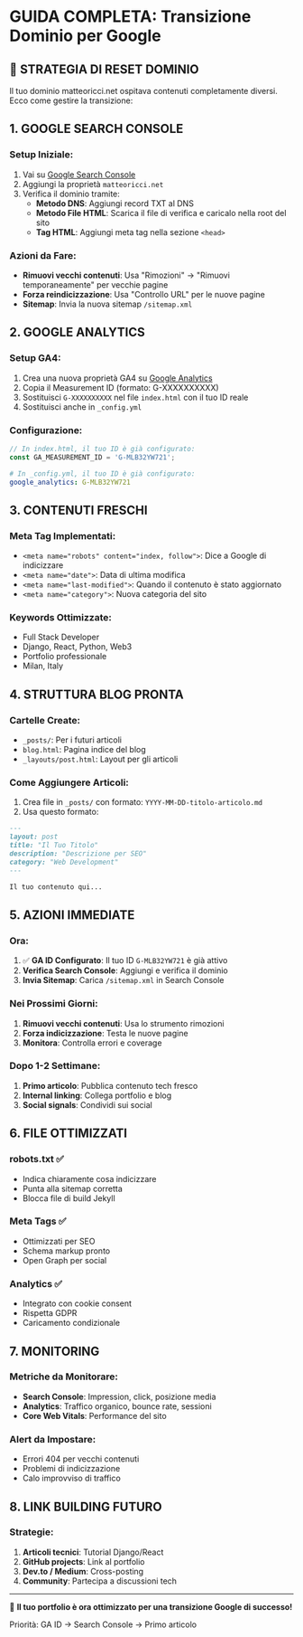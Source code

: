 # GUIDA COMPLETA: Transizione Dominio per Google

## 🔄 STRATEGIA DI RESET DOMINIO

Il tuo dominio matteoricci.net ospitava contenuti completamente diversi. Ecco come gestire la transizione:

## 1. GOOGLE SEARCH CONSOLE

### Setup Iniziale:
1. Vai su [Google Search Console](https://search.google.com/search-console)
2. Aggiungi la proprietà `matteoricci.net`
3. Verifica il dominio tramite:
   - **Metodo DNS**: Aggiungi record TXT al DNS
   - **Metodo File HTML**: Scarica il file di verifica e caricalo nella root del sito
   - **Tag HTML**: Aggiungi meta tag nella sezione `<head>`

### Azioni da Fare:
- **Rimuovi vecchi contenuti**: Usa "Rimozioni" → "Rimuovi temporaneamente" per vecchie pagine
- **Forza reindicizzazione**: Usa "Controllo URL" per le nuove pagine
- **Sitemap**: Invia la nuova sitemap `/sitemap.xml`

## 2. GOOGLE ANALYTICS

### Setup GA4:
1. Crea una nuova proprietà GA4 su [Google Analytics](https://analytics.google.com)
2. Copia il Measurement ID (formato: G-XXXXXXXXXX)
3. Sostituisci `G-XXXXXXXXXX` nel file `index.html` con il tuo ID reale
4. Sostituisci anche in `_config.yml`

### Configurazione:
```javascript
// In index.html, il tuo ID è già configurato:
const GA_MEASUREMENT_ID = 'G-MLB32YW721';
```

```yaml
# In _config.yml, il tuo ID è già configurato:
google_analytics: G-MLB32YW721
```

## 3. CONTENUTI FRESCHI

### Meta Tag Implementati:
- `<meta name="robots" content="index, follow">`: Dice a Google di indicizzare
- `<meta name="date">`: Data di ultima modifica
- `<meta name="last-modified">`: Quando il contenuto è stato aggiornato
- `<meta name="category">`: Nuova categoria del sito

### Keywords Ottimizzate:
- Full Stack Developer
- Django, React, Python, Web3
- Portfolio professionale
- Milan, Italy

## 4. STRUTTURA BLOG PRONTA

### Cartelle Create:
- `_posts/`: Per i futuri articoli
- `blog.html`: Pagina indice del blog
- `_layouts/post.html`: Layout per gli articoli

### Come Aggiungere Articoli:
1. Crea file in `_posts/` con formato: `YYYY-MM-DD-titolo-articolo.md`
2. Usa questo formato:

```markdown
---
layout: post
title: "Il Tuo Titolo"
description: "Descrizione per SEO"
category: "Web Development"
---

Il tuo contenuto qui...
```

## 5. AZIONI IMMEDIATE

### Ora:
1. ✅ **GA ID Configurato**: Il tuo ID `G-MLB32YW721` è già attivo
2. **Verifica Search Console**: Aggiungi e verifica il dominio
3. **Invia Sitemap**: Carica `/sitemap.xml` in Search Console

### Nei Prossimi Giorni:
1. **Rimuovi vecchi contenuti**: Usa lo strumento rimozioni
2. **Forza indicizzazione**: Testa le nuove pagine
3. **Monitora**: Controlla errori e coverage

### Dopo 1-2 Settimane:
1. **Primo articolo**: Pubblica contenuto tech fresco
2. **Internal linking**: Collega portfolio e blog
3. **Social signals**: Condividi sui social

## 6. FILE OTTIMIZZATI

### robots.txt ✅
- Indica chiaramente cosa indicizzare
- Punta alla sitemap corretta
- Blocca file di build Jekyll

### Meta Tags ✅
- Ottimizzati per SEO
- Schema markup pronto
- Open Graph per social

### Analytics ✅
- Integrato con cookie consent
- Rispetta GDPR
- Caricamento condizionale

## 7. MONITORING

### Metriche da Monitorare:
- **Search Console**: Impression, click, posizione media
- **Analytics**: Traffico organico, bounce rate, sessioni
- **Core Web Vitals**: Performance del sito

### Alert da Impostare:
- Errori 404 per vecchi contenuti
- Problemi di indicizzazione
- Calo improvviso di traffico

## 8. LINK BUILDING FUTURO

### Strategie:
1. **Articoli tecnici**: Tutorial Django/React
2. **GitHub projects**: Link al portfolio
3. **Dev.to / Medium**: Cross-posting
4. **Community**: Partecipa a discussioni tech

---

🚀 **Il tuo portfolio è ora ottimizzato per una transizione Google di successo!**

Priorità: GA ID → Search Console → Primo articolo
